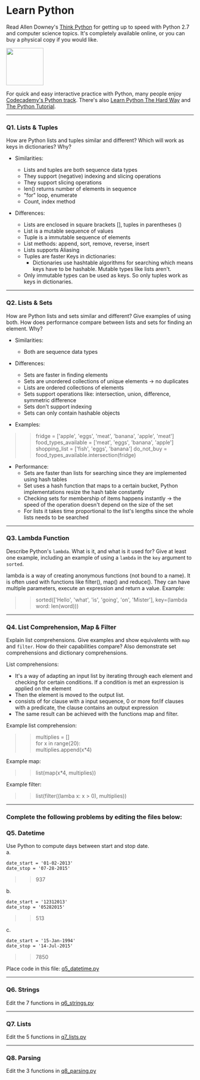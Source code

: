 # Learn Python

Read Allen Downey's [Think Python](http://www.greenteapress.com/thinkpython/) for getting up to speed with Python 2.7 and computer science topics. It's completely available online, or you can buy a physical copy if you would like.

<a href="http://www.greenteapress.com/thinkpython/"><img src="img/think_python.png" style="width: 100px;" target="_blank"></a>

For quick and easy interactive practice with Python, many people enjoy [Codecademy's Python track](http://www.codecademy.com/en/tracks/python). There's also [Learn Python The Hard Way](http://learnpythonthehardway.org/book/) and [The Python Tutorial](https://docs.python.org/2/tutorial/).

---

### Q1. Lists &amp; Tuples

How are Python lists and tuples similar and different? Which will work as keys in dictionaries? Why?

- Similarities: 
	- Lists and tuples are both sequence data types
	- They support (negative) indexing and slicing operations
	- They support slicing operations
	- len() returns number of elements in sequence
	- "for" loop, enumerate
	- Count, index method

- Differences:
	- Lists are enclosed in square brackets [], tuples in parentheses ()
	- List is a mutable sequence of values 
	- Tuple is a immutable sequence of elements
	- List methods: append, sort, remove, reverse, insert
	- Lists supports Aliasing
  - Tuples are faster
Keys in dictionaries:
	- Dictionaries use hashtable algorithms for searching which means keys have to be hashable. Mutable types like lists aren't. 
  - Only immutable types can be used as keys. So only tuples work as keys in dictionaries.


---

### Q2. Lists &amp; Sets

How are Python lists and sets similar and different? Give examples of using both. How does performance compare between lists and sets for finding an element. Why?


- Similarities:
  - Both are sequence data types
  
- Differences:
  - Sets are faster in finding elements
  - Sets are unordered collections of unique elements -> no duplicates
  - Lists are ordered collections of elements
  - Sets support operations like: intersection, union, difference, symmetric difference
  - Sets don't support indexing
  - Sets can only contain hashable objects
- Examples: 
>> fridge = ['apple', 'eggs', 'meat', 'banana', 'apple', 'meat']
food_types_available = ['meat', 'eggs', 'banana', 'apple']
shopping_list = ['fish', 'eggs', 'banana']
do_not_buy = food_types_available.intersection(fridge)
  
- Performance:
  - Sets are faster than lists for searching since they are implemented using hash tables 
  - Set uses a hash function that maps to a certain bucket, Python implementations resize the hash table constantly
  - Checking sets for membership of items happens instantly -> the speed of the operation doesn't depend on the size of the set
  - For lists it takes time proportional to the list's lengths since the whole lists needs to be searched


---

### Q3. Lambda Function

Describe Python's `lambda`. What is it, and what is it used for? Give at least one example, including an example of using a `lambda` in the `key` argument to `sorted`.

lambda is a way of creating anonymous functions (not bound to a name). It is often used with functions like filter(), map() and reduce(). They can have multiple parameters, execute an expression and return a value.
Example:
>> sorted(['Hello', 'what', 'is', 'going', 'on', 'Mister'], key=(lambda word: len(word)))


---

### Q4. List Comprehension, Map &amp; Filter

Explain list comprehensions. Give examples and show equivalents with `map` and `filter`. How do their capabilities compare? Also demonstrate set comprehensions and dictionary comprehensions.

List comprehensions:
- It's a way of adapting an input list by iterating through each element and checking for certain conditions. If a condition is met an expression is applied on the element
- Then the element is moved to the output list.
- consists of for clause with a input sequence, 0 or more for/if clauses with a predicate, the clause contains an output expression
- The same result can be achieved with the functions map and filter.

Example list comprehension:  
>>multiplies = []  
for x in range(20):    
multiplies.append(x*4)  

Example map:
>> list(map(x*4,  multiplies))  

Example filter: 
>> list(filter((lamba x: x > 0),  multiplies))  
---

### Complete the following problems by editing the files below:

### Q5. Datetime
Use Python to compute days between start and stop date.   
a.  

```
date_start = '01-02-2013'    
date_stop = '07-28-2015'
```

>> 937

b.  
```
date_start = '12312013'  
date_stop = '05282015'  
```

>> 513

c.  
```
date_start = '15-Jan-1994'      
date_stop = '14-Jul-2015'  
```

>> 7850

Place code in this file: [q5_datetime.py](python/q5_datetime.py)

---

### Q6. Strings
Edit the 7 functions in [q6_strings.py](python/q6_strings.py)

---

### Q7. Lists
Edit the 5 functions in [q7_lists.py](python/q7_lists.py)

---

### Q8. Parsing
Edit the 3 functions in [q8_parsing.py](python/q8_parsing.py)





